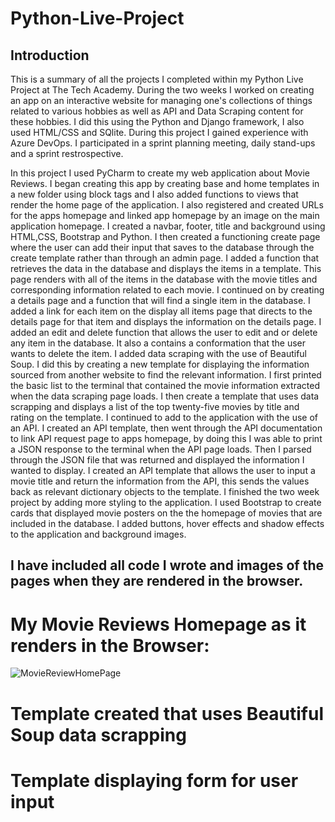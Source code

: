 # Python-Live-Project

## Introduction

This is a summary of all the projects I completed within my Python Live Project at The Tech Academy.
During the two weeks I worked on creating an app on an interactive website for managing one's collections of 
things related to various hobbies as well as API and Data Scraping content for these hobbies. I did this using the Python and
Django framework, I also used HTML/CSS and SQlite. During this project I gained experience with Azure DevOps. I participated in a sprint planning meeting,
daily stand-ups and a sprint restrospective.

In this project I used PyCharm to create my web application about Movie Reviews. I began creating this app by creating base and home templates in a new folder
using block tags and I also added functions to views that render the home page of the application. I also registered and created URLs for the apps homepage 
and linked app homepage by an image on the main application homepage. I created a navbar, footer, title and background using HTML,CSS, Bootstrap and Python.
I then created a functioning create page where the user can add their input that saves to the database through the create template rather than through 
an admin page. I added a function that retrieves the data in the database and displays the items in a template. This page renders with all of the items in the 
database with the movie titles and corresponding information related to each movie. I continued on by creating a details page and a function that will find
a single item in the database. I added a link for each item on the display all items page that directs to the details page for that item and displays the information 
on the details page. I added an edit and delete function that allows the user to edit and or delete any item in the database. It also a contains a conformation 
that the user wants to delete the item. I added data scraping with the use of Beautiful Soup. I did this by creating a new template for displaying the information 
sourced from another website to find the relevant information. I first printed the basic list to the terminal that contained the movie information extracted when 
the data scraping page loads. I then create a template that uses data scrapping and displays a list of the top twenty-five movies by title and rating on the template. 
I continued to add to the application with the use of an API. I created an API template, then went through the API documentation to link API request page to 
apps homepage, by doing this I was able to print a JSON response to the terminal when the API page loads. Then I parsed through the JSON file that was returned and 
displayed the information I wanted to display. I created an API template that allows the user to input a movie title and return the information from the API, this sends the 
values back as relevant dictionary objects to the template. I finished the two week project by adding more styling to the application. I used Bootstrap to create cards
that displayed movie posters on the the homepage of movies that are included in the database. I added buttons, hover effects and shadow effects to the application and 
background images.

## I have included all code I wrote and images of the pages when they are rendered in the browser.

# My Movie Reviews Homepage as it renders in the Browser:
![MovieReviewHomePage](https://user-images.githubusercontent.com/93282155/154858210-aebaeabf-7ac0-4726-baf1-a4591872de85.png)

# Template created that uses Beautiful Soup data scrapping

# Template displaying form for user input


